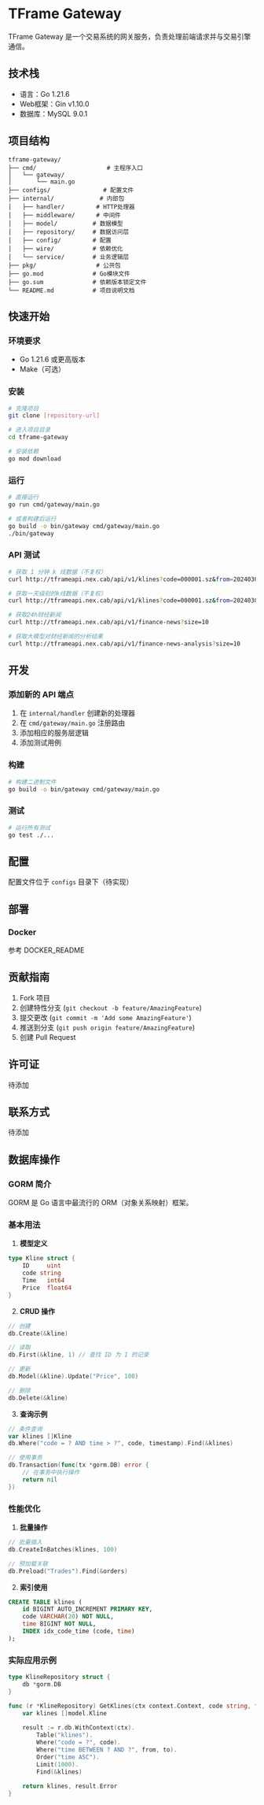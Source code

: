 # TFrame Gateway

TFrame Gateway 是一个交易系统的网关服务，负责处理前端请求并与交易引擎通信。

## 技术栈

- 语言：Go 1.21.6
- Web框架：Gin v1.10.0
- 数据库：MySQL 9.0.1

## 项目结构

```
tframe-gateway/
├── cmd/                    # 主程序入口
│   └── gateway/
│       └── main.go
├── configs/               # 配置文件
├── internal/             # 内部包
│   ├── handler/         # HTTP处理器
│   ├── middleware/      # 中间件
│   ├── model/          # 数据模型
│   ├── repository/     # 数据访问层
│   ├── config/         # 配置
│   ├── wire/           # 依赖优化
│   └── service/        # 业务逻辑层
├── pkg/                 # 公共包
├── go.mod              # Go模块文件
├── go.sum              # 依赖版本锁定文件
└── README.md           # 项目说明文档
```

## 快速开始

### 环境要求

- Go 1.21.6 或更高版本
- Make（可选）

### 安装

```bash
# 克隆项目
git clone [repository-url]

# 进入项目目录
cd tframe-gateway

# 安装依赖
go mod download
```

### 运行

```bash
# 直接运行
go run cmd/gateway/main.go

# 或者构建后运行
go build -o bin/gateway cmd/gateway/main.go
./bin/gateway
```

### API 测试

```bash
# 获取 1 分钟 k 线数据（不复权）
curl http://tframeapi.nex.cab/api/v1/klines?code=000001.sz&from=20240301&to=20250312&interval=1m

# 获取一天级别的k线数据（不复权）
curl http://tframeapi.nex.cab/api/v1/klines?code=000001.sz&from=20240301&to=20250312&interval=1d

# 获取24h财经新闻
curl http://tframeapi.nex.cab/api/v1/finance-news?size=10

# 获取大模型对财经新闻的分析结果
curl http://tframeapi.nex.cab/api/v1/finance-news-analysis?size=10

```

## 开发

### 添加新的 API 端点

1. 在 `internal/handler` 创建新的处理器
2. 在 `cmd/gateway/main.go` 注册路由
3. 添加相应的服务层逻辑
4. 添加测试用例

### 构建

```bash
# 构建二进制文件
go build -o bin/gateway cmd/gateway/main.go
```

### 测试

```bash
# 运行所有测试
go test ./...
```

## 配置

配置文件位于 `configs` 目录下（待实现）

## 部署

### Docker
参考 DOCKER_README

## 贡献指南

1. Fork 项目
2. 创建特性分支 (`git checkout -b feature/AmazingFeature`)
3. 提交更改 (`git commit -m 'Add some AmazingFeature'`)
4. 推送到分支 (`git push origin feature/AmazingFeature`)
5. 创建 Pull Request

## 许可证

待添加

## 联系方式

待添加

## 数据库操作

### GORM 简介
GORM 是 Go 语言中最流行的 ORM（对象关系映射）框架。

### 基本用法

1. **模型定义**
```go
type Kline struct {
    ID     uint     
    code string    
    Time   int64     
    Price  float64
}
```

2. **CRUD 操作**
```go
// 创建
db.Create(&kline)

// 读取
db.First(&kline, 1) // 查找 ID 为 1 的记录

// 更新
db.Model(&kline).Update("Price", 100)

// 删除
db.Delete(&kline)
```

3. **查询示例**
```go
// 条件查询
var klines []Kline
db.Where("code = ? AND time > ?", code, timestamp).Find(&klines)

// 使用事务
db.Transaction(func(tx *gorm.DB) error {
    // 在事务中执行操作
    return nil
})
```

### 性能优化

1. **批量操作**
```go
// 批量插入
db.CreateInBatches(klines, 100)

// 预加载关联
db.Preload("Trades").Find(&orders)
```

2. **索引使用**
```sql
CREATE TABLE klines (
    id BIGINT AUTO_INCREMENT PRIMARY KEY,
    code VARCHAR(20) NOT NULL,
    time BIGINT NOT NULL,
    INDEX idx_code_time (code, time)
);
```

### 实际应用示例

```go
type KlineRepository struct {
    db *gorm.DB
}

func (r *KlineRepository) GetKlines(ctx context.Context, code string, from, to int64) ([]model.Kline, error) {
    var klines []model.Kline
    
    result := r.db.WithContext(ctx).
        Table("klines").
        Where("code = ?", code).
        Where("time BETWEEN ? AND ?", from, to).
        Order("time ASC").
        Limit(1000).
        Find(&klines)
        
    return klines, result.Error
}
```